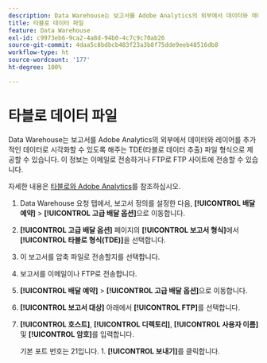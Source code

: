 ```yaml
---
description: Data Warehouse는 보고서를 Adobe Analytics의 외부에서 데이터와 레이어를 추가적인 데이터로 시각화할 수 있도록 해주는 TDE(타블로 데이터 추출) 파일 형식으로 제공할 수 있습니다. 이 정보는 이메일로 전송하거나 FTP로 FTP 사이트에 전송할 수 있습니다.
title: 타블로 데이터 파일
feature: Data Warehouse
exl-id: c9973eb6-9ca2-4a8d-94b0-4c7c9c70ab26
source-git-commit: 4daa5c8bdbcb483f23a3b8f75dde9eeb48516db8
workflow-type: ht
source-wordcount: '177'
ht-degree: 100%

---
```


# 타블로 데이터 파일

Data Warehouse는 보고서를 Adobe Analytics의 외부에서 데이터와 레이어를 추가적인 데이터로 시각화할 수 있도록 해주는 TDE(타블로 데이터 추출) 파일 형식으로 제공할 수 있습니다. 이 정보는 이메일로 전송하거나 FTP로 FTP 사이트에 전송할 수 있습니다.

자세한 내용은 [타블로와 Adobe Analytics](https://www.tableausoftware.com/about/blog/2014/3/tableau-and-adobe-analytics-digital-marketing-gets-even-more-awesome-29491)를 참조하십시오.

1. Data Warehouse 요청 탭에서, 보고서 정의를 설정한 다음, **[!UICONTROL 배달 예약]** > **[!UICONTROL 고급 배달 옵션]**&#x200B;으로 이동합니다.
1. **[!UICONTROL 고급 배달 옵션]** 페이지의 **[!UICONTROL 보고서 형식]**&#x200B;에서 **[!UICONTROL 타블로 형식(TDE)]**&#x200B;을 선택합니다.
1. 이 보고서를 압축 파일로 전송할지를 선택합니다.
1. 보고서를 이메일이나 FTP로 전송합니다.

1. **[!UICONTROL 배달 예약]** > **[!UICONTROL 고급 배달 옵션]**&#x200B;으로 이동합니다.
1. **[!UICONTROL 보고서 대상]** 아래에서 **[!UICONTROL FTP]**&#x200B;를 선택합니다.
1. **[!UICONTROL 호스트]**, **[!UICONTROL 디렉토리]**, **[!UICONTROL 사용자 이름]** 및 **[!UICONTROL 암호]**&#x200B;를 입력합니다.

   기본 포트 번호는 21입니다. 1. **[!UICONTROL 보내기]**&#x200B;를 클릭합니다.
